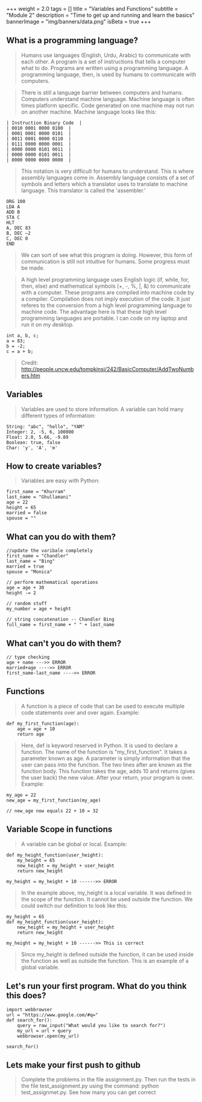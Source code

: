 +++
weight = 2.0
tags = []
title = "Variables and Functions"
subtitle = "Module 2"
description = "Time to get up and running and learn the basics"
bannerImage = "img/banners/data.png"
isBeta = true 
+++

## What is a programming language?

> Humans use languages (English, Urdu, Arabic) to communicate with each other. A program
> is a set of instructions that tells a computer what to do. Programs are written using
> a programming language. A programming language, then, is used by humans to communicate
> with computers. 

> There is still a language barrier between computers and humans. Computers understand machine language. Machine language
> is often times platform specific. Code generated on one machine may not run on another machine. Machine language
> looks like this:
>
~~~
| Instruction Binary Code  | 
| 0010 0001 0000 0100  | 
| 0001 0001 0000 0101  | 
| 0011 0001 0000 0110  |
| 0111 0000 0000 0001  | 
| 0000 0000 0101 0011  | 
| 0000 0000 0101 0011  |
| 0000 0000 0000 0000  |
~~~

> This notation is very difficult for humans to understand. This is where assembly languages come in. Assembly 
> language consists of a set of symbols and letters which a translator uses to translate to machine
> language. This translator is called the 'assembler.' 

~~~
ORG 100 
LDA A
ADD B
STA C
HLT
A, DEC 83
B, DEC –2
C, DEC 0
END
~~~

> We can sort of see what this program is doing. However, this form of communication is still not intuitive for humans. Some
> progress must be made.

> A high level programming language uses English logic (if, while, for, then, else) and mathematical symbols (+, -, %, |, &)
> to communicate with a computer. These programs are compiled into machine code by a compiler. Compilation does not
> imply execution of the code. It just referes to the conversion from a high level programming language to machine code.
> The advantage here is that these high level programming languages are portable. I can code on my laptop and run it on
> my desktop.

~~~
int a, b, c;
a = 83;
b = -2;
c = a + b;
~~~

> Credit: http://people.uncw.edu/tompkinsj/242/BasicComputer/AddTwoNumbers.htm

## Variables

> Variables are used to store information. A variable can hold many different types of information:

~~~
String: "abc", "hello", "YAM"
Integer: 2, -5, 6, 100000
Float: 2.0, 5.66, -9.89
Boolean: true, false
Char: 'y', 'A', 'm'
~~~

## How to create variables? 

> Variables are easy with Python:

~~~
first_name = "Khurram"
last_name = "Ghullamani"
age = 22
height = 65
married = false
spouse = ""
~~~

## What can you do with them?

~~~
//update the varibale completely
first_name = "Chandler"
last_name = "Bing"
married = true
spouse = "Monica"

// perform mathematical operations
age = age + 30
height -= 2

// random stuff
my_number = age + height

// string concatenation -- Chandler Bing
full_name = first_name + " " + last_name
~~~

## What can't you do with them?

~~~
// type checking
age + name --->> ERROR
married+age ---->> ERROR
first_name-last_name ---->> ERROR
~~~

## Functions

> A function is a piece of code that can be used to execute multiple code statements over and over again. Example:

~~~
def my_first_function(age):
	age = age + 10
	return age
~~~

> Here, def is keyword reserved in Python. It is used to declare a function.
> The name of the function is "my_first_function". It takes a parameter known as age. A parameter is simply
> information that the user can pass into the function. The two lines after are known as the function body. 
> This function takes the age, adds 10 and returns (gives the user back) the new value. After your return, your
> program is over. Example:

~~~
my_age = 22
new_age = my_first_function(my_age)

// new_age now equals 22 + 10 = 32
~~~

## Variable Scope in functions

> A variable can be global or local. Example:

~~~
def my_height_function(user_height):
	my_height = 65
	new_height = my_height + user_height
	return new_height

my_height = my_height + 10 ------>> ERROR
~~~

> In the example above, my_height is a local variable. It was defined in the scope of the function. It cannot be used
> outside the function. We could switch our definition to look like this: 


~~~
my_height = 65
def my_height_function(user_height):
	new_height = my_height + user_height
	return new_height

my_height = my_height + 10 ------>> This is correct
~~~

> Since my_height is defined outside the function, it can be used inside the function as well as outside the function. This
> is an example of a global variable.

## Let's run your first program. What do you think this does?

~~~
import webbrowser
url = "https://www.google.com/#q="
def search_for():
	query = raw_input("What would you like to search for?")
	my_url = url + query
	webbrowser.open(my_url)

search_for()
~~~


## Lets make your first push to github  

> Complete the problems in the file assignment.py. Then run the tests in the file test_assignment.py using the command:
> python test_assignmet.py. See how many you can get correct
